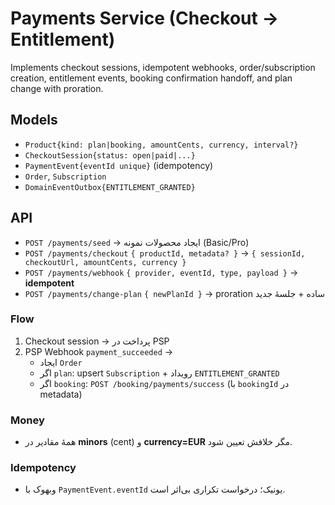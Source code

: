 # Payments Service (Checkout → Entitlement)

Implements checkout sessions, idempotent webhooks, order/subscription creation, entitlement events, booking confirmation handoff, and plan change with proration.

## Models
- `Product{kind: plan|booking, amountCents, currency, interval?}`
- `CheckoutSession{status: open|paid|...}`
- `PaymentEvent{eventId unique}` (idempotency)
- `Order`, `Subscription`
- `DomainEventOutbox{ENTITLEMENT_GRANTED}`

## API
- `POST /payments/seed` → ایجاد محصولات نمونه (Basic/Pro)
- `POST /payments/checkout` `{ productId, metadata? }` → `{ sessionId, checkoutUrl, amountCents, currency }`
- `POST /payments/webhook` `{ provider, eventId, type, payload }` → **idempotent**
- `POST /payments/change-plan` `{ newPlanId }` → proration ساده + جلسهٔ جدید

### Flow
1) Checkout session → پرداخت در PSP  
2) PSP Webhook `payment_succeeded` →  
   - ایجاد `Order`  
   - اگر `plan`: upsert `Subscription` + رویداد `ENTITLEMENT_GRANTED`  
   - اگر `booking`: `POST /booking/payments/success` (با `bookingId` در metadata)

### Money
- همهٔ مقادیر در **minors** (cent) و **currency=EUR** مگر خلافش تعیین شود.

### Idempotency
- وبهوک با `PaymentEvent.eventId` یونیک؛ درخواست تکراری بی‌اثر است.
